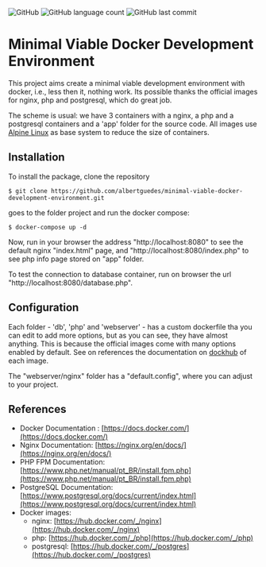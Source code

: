![GitHub](https://img.shields.io/github/license/albertguedes/minimal-viable-docker-development-environment) ![GitHub language count](https://img.shields.io/github/languages/count/albertguedes/minimal-viable-docker-development-environment) ![GitHub last commit](https://img.shields.io/github/last-commit/albertguedes/minimal-viable-docker-development-environment)

# Minimal Viable Docker Development Environment

This project aims create a minimal viable development environment with docker, 
i.e., less then it, nothing work. 
Its possible thanks the official images for nginx, php and postgresql, which do
great job.

The scheme is usual: we have 3 containers with a nginx, a php and a postgresql 
containers and a 'app' folder for the source code. All images use 
[Alpine Linux](https://www.alpinelinux.org) as base system to reduce the size 
of containers.

## Installation

To install the package, clone the repository


```
$ git clone https://github.com/albertguedes/minimal-viable-docker-development-environment.git
```

goes to the folder project and run the docker compose:


```
$ docker-compose up -d
```

Now, run in your browser the address "http://localhost:8080" to see the default 
nginx "index.html" page, and "http://localhost:8080/index.php" to see php info 
page stored on "app" folder.

To test the connection to database container, run on browser the url "http://localhost:8080/database.php".

## Configuration

Each folder - 'db', 'php' and 'webserver' - has a custom dockerfile tha you can edit 
to add more options, but as you can see, they have almost anything. This is 
because the official images come with many options enabled by default. See on 
references the documentation on [dockhub](https://dockhub.com) of each image.

The "webserver/nginx" folder has a "default.config", where you can adjust to 
your project.

## References

- Docker Documentation : [https://docs.docker.com/](https://docs.docker.com/)
- Nginx Documentation: [https://nginx.org/en/docs/](https://nginx.org/en/docs/)
- PHP FPM Documentation: [https://www.php.net/manual/pt_BR/install.fpm.php](https://www.php.net/manual/pt_BR/install.fpm.php) 
- PostgreSQL Documentation: [https://www.postgresql.org/docs/current/index.html](https://www.postgresql.org/docs/current/index.html)
- Docker images:
    - nginx: [https://hub.docker.com/_/nginx](https://hub.docker.com/_/nginx)
    - php: [https://hub.docker.com/_/php](https://hub.docker.com/_/php)
    - postgresql: [https://hub.docker.com/_/postgres](https://hub.docker.com/_/postgres)
